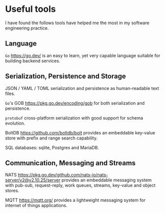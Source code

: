 # Useful tools
I have found the follows tools have helped me the most in my software engineering practice.

## Language
`Go` https://go.dev/ is an easy to learn, yet very capable language suitable for building backend services.

## Serialization, Persistence and Storage
JSON / YAML / TOML serialization and persistence as human-readable text files.

`Go`'s GOB https://pkg.go.dev/encoding/gob for both serialization and persistence.

`protobuf` cross-platform serialization with good support for schema evolution.

BoltDB https://github.com/boltdb/bolt provides an embeddable key-value store with prefix and range search capability.

SQL databases: sqlite, Postgres and MariaDB.

## Communication, Messaging and Streams

NATS https://pkg.go.dev/github.com/nats-io/nats-server/v2@v2.10.25/server provides an embeddable messaging system with pub-sub, request-reply, work queues, streams, key-value and object stores.

MQTT https://mqtt.org/ provides a lightweight messaging system for internet of things applications.